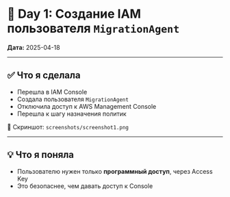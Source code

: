 # 📘 Day 1: Создание IAM пользователя `MigrationAgent`

**Дата:** 2025-04-18

---

## ✅ Что я сделала

- Перешла в IAM Console
- Создала пользователя `MigrationAgent`
- Отключила доступ к AWS Management Console
- Перешла к шагу назначения политик

📸 Скриншот: `screenshots/screenshot1.png`

---

## 💡 Что я поняла

- Пользователю нужен только **программный доступ**, через Access Key
- Это безопаснее, чем давать доступ к Console
